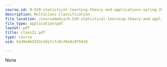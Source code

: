 ```yaml
---
course_id: 9-520-statistical-learning-theory-and-applications-spring-2003
description: Multiclass Classification
file_location: /coursemedia/9-520-statistical-learning-theory-and-applications-spring-2003/91d9e6b5333c3d1fcfc0cf0e9c979419_class21.pdf
file_type: application/pdf
layout: pdf
title: class21.pdf
type: course
uid: 91d9e6b5333c3d1fcfc0cf0e9c979419

---
```

None